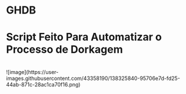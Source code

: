 # GHDB
<h1><b>Script Feito Para Automatizar o Processo de Dorkagem</b></h1><br>
![image](https://user-images.githubusercontent.com/43358190/138325840-95706e7d-fd25-44ab-871c-28ac1ca70f16.png)
